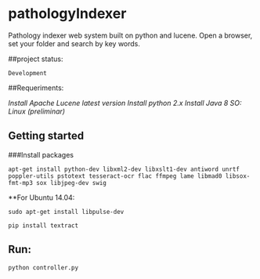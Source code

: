 # pathologyIndexer
Pathology indexer web system built on python and lucene. Open a browser, set your folder and search by key words. 

##project status: 

`Development`

##Requeriments:

_Install Apache Lucene latest version_
_Install python 2.x_
_Install Java 8_
_SO: Linux (preliminar)_

## Getting started 

###Install packages

```apt-get install python-dev libxml2-dev libxslt1-dev antiword unrtf poppler-utils pstotext tesseract-ocr flac ffmpeg lame libmad0 libsox-fmt-mp3 sox libjpeg-dev swig```

**For Ubuntu 14.04:

```sudo apt-get install libpulse-dev```

```pip install textract```

## Run:
```python controller.py```

